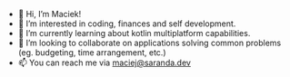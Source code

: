 - 👋 Hi, I’m Maciek!
- 👀 I’m interested in coding, finances and self development.
- 🌱 I’m currently learning about kotlin multiplatform capabilities.
- 💞️ I’m looking to collaborate on applications solving common problems (eg. budgeting, time arrangement, etc.)
- 📫 You can reach me via maciej@saranda.dev 

<!---
Bezifabr/Bezifabr is a ✨ special ✨ repository because its `README.md` (this file) appears on your GitHub profile.
You can click the Preview link to take a look at your changes.
--->
